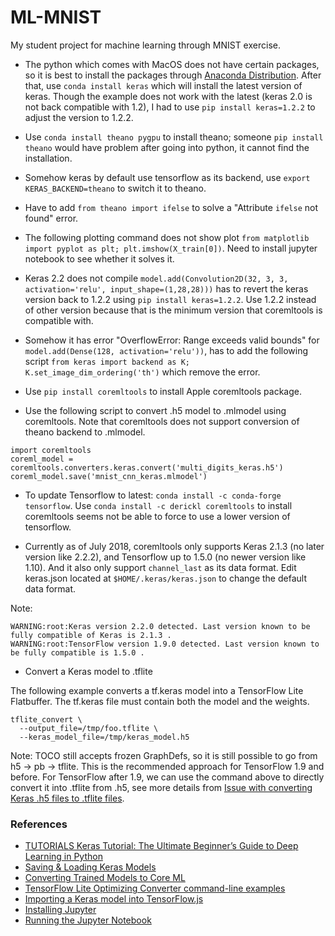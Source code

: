 # ML-MNIST
My student project for machine learning through MNIST exercise.

* The python which comes with MacOS does not have certain packages, so it is best to install the packages through [Anaconda Distribution](https://www.anaconda.com/download/#macos). After that, use ```conda install keras``` which will install the latest version of keras. Though the example does not work with the latest (keras 2.0 is not back compatible with 1.2), I had to use ```pip install keras=1.2.2``` to adjust the version to 1.2.2. 

* Use `conda install theano pygpu` to install theano; someone `pip install theano` would have problem after going into python, it cannot find the installation. 

* Somehow keras by default use tensorflow as its backend, use ```export KERAS_BACKEND=theano``` to switch it to theano. 

* Have to add ```from theano import ifelse``` to solve a "Attribute `ifelse` not found" error. 

* The following plotting command does not show plot ```from matplotlib import pyplot as plt; plt.imshow(X_train[0])```. Need to install jupyter notebook to see whether it solves it. 

* Keras 2.2 does not compile ```model.add(Convolution2D(32, 3, 3, activation='relu', input_shape=(1,28,28)))``` has to revert the keras version back to 1.2.2 using ```pip install keras=1.2.2```.  Use 1.2.2 instead of other version because that is the minimum version that coremltools is compatible with. 

* Somehow it has error "OverflowError: Range exceeds valid bounds" for ```model.add(Dense(128, activation='relu'))```, has to add the following script ```from keras import backend as K;
K.set_image_dim_ordering('th')``` which remove the error. 

* Use ```pip install coremltools``` to install Apple coremltools package. 

* Use the following script to convert .h5 model to .mlmodel using coremltools. Note that coremltools does not support conversion of theano backend to .mlmodel. 
```
import coremltools
coreml_model = coremltools.converters.keras.convert('multi_digits_keras.h5')
coreml_model.save('mnist_cnn_keras.mlmodel')
```

* To update Tensorflow to latest: ```conda install -c conda-forge tensorflow```. Use ```conda install -c derickl coremltools``` to install coremltools seems not be able to force to use a lower version of tensorflow. 

* Currently as of July 2018, coremltools only supports Keras 2.1.3 (no later version like 2.2.2), and Tensorflow up to 1.5.0 (no newer version like 1.10). And it also only support `channel_last` as its data format. Edit keras.json located at ```$HOME/.keras/keras.json``` to change the default data format. 

Note: 
```
WARNING:root:Keras version 2.2.0 detected. Last version known to be fully compatible of Keras is 2.1.3 .
WARNING:root:TensorFlow version 1.9.0 detected. Last version known to be fully compatible is 1.5.0 .
```
* Convert a Keras model to .tflite

The following example converts a tf.keras model into a TensorFlow Lite Flatbuffer. The tf.keras file must contain both the model and the weights.

```
tflite_convert \
  --output_file=/tmp/foo.tflite \
  --keras_model_file=/tmp/keras_model.h5
```

Note: TOCO still accepts frozen GraphDefs, so it is still possible to go from h5 -> pb -> tflite. This is the recommended approach for TensorFlow 1.9 and before. For TensorFlow after 1.9, we can use the command above to directly convert it into .tflite from .h5, see more details from [Issue with converting Keras .h5 files to .tflite files](https://github.com/tensorflow/tensorflow/issues/20878). 

### References

* [TUTORIALS
Keras Tutorial: The Ultimate Beginner’s Guide to Deep Learning in Python](https://elitedatascience.com/keras-tutorial-deep-learning-in-python)
* [Saving & Loading Keras Models](https://jovianlin.io/saving-loading-keras-models/)
* [Converting Trained Models to Core ML](https://developer.apple.com/documentation/coreml/converting_trained_models_to_core_ml)
* [TensorFlow Lite Optimizing Converter command-line examples](https://github.com/tensorflow/tensorflow/blob/master/tensorflow/contrib/lite/toco/g3doc/cmdline_examples.md#keras)
* [Importing a Keras model into TensorFlow.js](https://js.tensorflow.org/tutorials/import-keras.html)
* [Installing Jupyter](https://jupyter.org/install.html)
* [Running the Jupyter Notebook](https://jupyter.readthedocs.io/en/latest/running.html)
